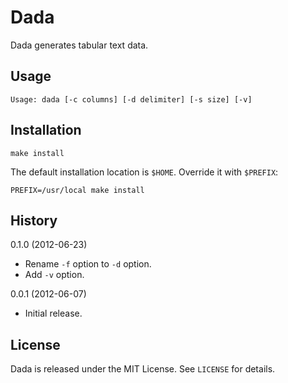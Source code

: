 Dada
====

Dada generates tabular text data.


Usage
-----

    Usage: dada [-c columns] [-d delimiter] [-s size] [-v]


Installation
------------

    make install

The default installation location is `$HOME`. Override it with `$PREFIX`:

    PREFIX=/usr/local make install


History
-------

0.1.0 (2012-06-23)
  - Rename `-f` option to `-d` option.
  - Add `-v` option.

0.0.1 (2012-06-07)
  - Initial release.


License
-------

Dada is released under the MIT License. See `LICENSE` for details.
